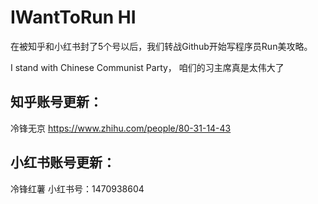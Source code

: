 # IWantToRun HI

在被知乎和小红书封了5个号以后，我们转战Github开始写程序员Run美攻略。

I stand with Chinese Communist Party， 咱们的习主席真是太伟大了

## 知乎账号更新：

冷锋无京
https://www.zhihu.com/people/80-31-14-43

## 小红书账号更新：
冷锋红薯
小红书号：1470938604
